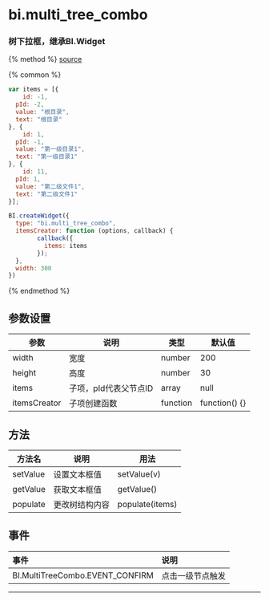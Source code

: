 # bi.multi_tree_combo

### 树下拉框，继承BI.Widget

{% method %}
[source](https://jsfiddle.net/fineui/caw7efpf/)

{% common %}
```javascript
var items = [{
	id: -1,
  pId: -2,
  value: "根目录",
  text: "根目录"
}, {
	id: 1,
  pId: -1,
  value: "第一级目录1",
  text: "第一级目录1"
}, {
	id: 11,
  pId: 1,
  value: "第二级文件1",
  text: "第二级文件1"
}];

BI.createWidget({
  type: "bi.multi_tree_combo",
  itemsCreator: function (options, callback) {
        callback({
          items: items
        });
  },
  width: 300
})
```

{% endmethod %}

## 参数设置
| 参数           | 说明            | 类型       | 默认值           |
| ------------ | ------------- | -------- | ------------- |
| width        | 宽度            | number   | 200           |
| height       | 高度            | number   | 30            |
| items        | 子项，pId代表父节点ID | array    | null          |
| itemsCreator | 子项创建函数        | function | function() {} |

## 方法
| 方法名      | 说明      | 用法              |
| -------- | ------- | --------------- |
| setValue | 设置文本框值  | setValue(v)     |
| getValue | 获取文本框值  | getValue()      |
| populate | 更改树结构内容 | populate(items) |

## 事件
| 事件    | 说明           |
| :------ |:------------- |
|BI.MultiTreeCombo.EVENT_CONFIRM| 点击一级节点触发 |
---

